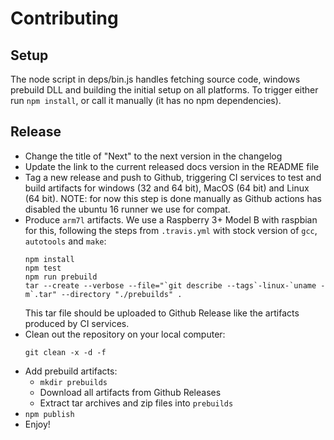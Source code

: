 # Contributing

## Setup

The node script in deps/bin.js handles fetching source code, windows prebuild DLL
and building the initial setup on all platforms. To trigger either run `npm install`,
or call it manually (it has no npm dependencies).

## Release

- Change the title of "Next" to the next version in the changelog
- Update the link to the current released docs version in the README file
- Tag a new release and push to Github, triggering CI services to test and build
  artifacts for windows (32 and 64 bit), MacOS (64 bit) and Linux (64 bit).
  NOTE: for now this step is done manually as Github actions has disabled the ubuntu 16 runner we use for compat.
- Produce `arm7l` artifacts. We use a Raspberry 3+ Model B with raspbian for
  this, following the steps from `.travis.yml` with stock version of `gcc`,
  `autotools` and `make`:
  ```
  npm install
  npm test
  npm run prebuild
  tar --create --verbose --file="`git describe --tags`-linux-`uname -m`.tar" --directory "./prebuilds" .
  ```
  This tar file should be uploaded to Github Release like the artifacts produced
  by CI services.
- Clean out the repository on your local computer:
  ```
  git clean -x -d -f
  ```
- Add prebuild artifacts:
  - `mkdir prebuilds`
  - Download all artifacts from Github Releases
  - Extract tar archives and zip files into `prebuilds`
- `npm publish`
- Enjoy!
